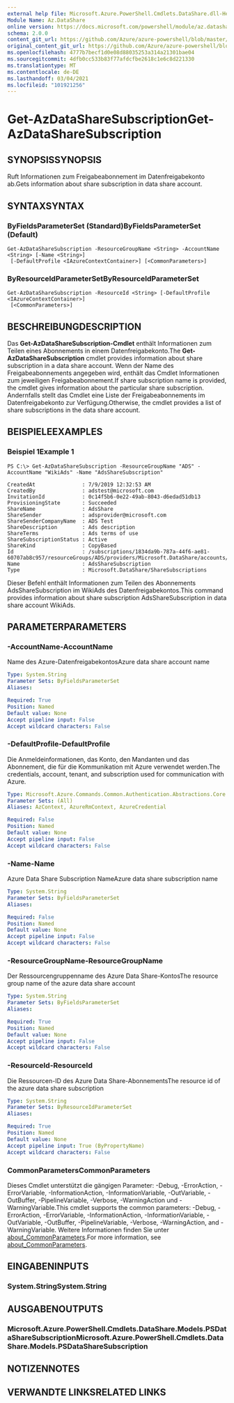 ```yaml
---
external help file: Microsoft.Azure.PowerShell.Cmdlets.DataShare.dll-Help.xml
Module Name: Az.DataShare
online version: https://docs.microsoft.com/powershell/module/az.datashare/get-azdatasharesubscription
schema: 2.0.0
content_git_url: https://github.com/Azure/azure-powershell/blob/master/src/DataShare/DataShare/help/Get-AzDataShareSubscription.md
original_content_git_url: https://github.com/Azure/azure-powershell/blob/master/src/DataShare/DataShare/help/Get-AzDataShareSubscription.md
ms.openlocfilehash: 4777b7becf1d0e08d88035253a314a21301bae04
ms.sourcegitcommit: 4dfb0cc533b83f77afdcfbe2618c1e6c8d221330
ms.translationtype: MT
ms.contentlocale: de-DE
ms.lasthandoff: 03/04/2021
ms.locfileid: "101921256"
---
```

# <span data-ttu-id="b074b-101">Get-AzDataShareSubscription</span><span class="sxs-lookup"><span data-stu-id="b074b-101">Get-AzDataShareSubscription</span></span>

## <span data-ttu-id="b074b-102">SYNOPSIS</span><span class="sxs-lookup"><span data-stu-id="b074b-102">SYNOPSIS</span></span>
<span data-ttu-id="b074b-103">Ruft Informationen zum Freigabeabonnement im Datenfreigabekonto ab.</span><span class="sxs-lookup"><span data-stu-id="b074b-103">Gets information about share subscription in data share account.</span></span>

## <span data-ttu-id="b074b-104">SYNTAX</span><span class="sxs-lookup"><span data-stu-id="b074b-104">SYNTAX</span></span>

### <span data-ttu-id="b074b-105">ByFieldsParameterSet (Standard)</span><span class="sxs-lookup"><span data-stu-id="b074b-105">ByFieldsParameterSet (Default)</span></span>
```
Get-AzDataShareSubscription -ResourceGroupName <String> -AccountName <String> [-Name <String>]
 [-DefaultProfile <IAzureContextContainer>] [<CommonParameters>]
```

### <span data-ttu-id="b074b-106">ByResourceIdParameterSet</span><span class="sxs-lookup"><span data-stu-id="b074b-106">ByResourceIdParameterSet</span></span>
```
Get-AzDataShareSubscription -ResourceId <String> [-DefaultProfile <IAzureContextContainer>]
 [<CommonParameters>]
```

## <span data-ttu-id="b074b-107">BESCHREIBUNG</span><span class="sxs-lookup"><span data-stu-id="b074b-107">DESCRIPTION</span></span>
<span data-ttu-id="b074b-108">Das **Get-AzDataShareSubscription-Cmdlet** enthält Informationen zum Teilen eines Abonnements in einem Datenfreigabekonto.</span><span class="sxs-lookup"><span data-stu-id="b074b-108">The **Get-AzDataShareSubscription** cmdlet provides information about share subscription in a data share account.</span></span> <span data-ttu-id="b074b-109">Wenn der Name des Freigabeabonnements angegeben wird, enthält das Cmdlet Informationen zum jeweiligen Freigabeabonnement.</span><span class="sxs-lookup"><span data-stu-id="b074b-109">If share subscription name is provided, the cmdlet gives information about the particular share subscription.</span></span> <span data-ttu-id="b074b-110">Andernfalls stellt das Cmdlet eine Liste der Freigabeabonnements im Datenfreigabekonto zur Verfügung.</span><span class="sxs-lookup"><span data-stu-id="b074b-110">Otherwise, the cmdlet provides a list of share subscriptions in the data share account.</span></span>

## <span data-ttu-id="b074b-111">BEISPIELE</span><span class="sxs-lookup"><span data-stu-id="b074b-111">EXAMPLES</span></span>

### <span data-ttu-id="b074b-112">Beispiel 1</span><span class="sxs-lookup"><span data-stu-id="b074b-112">Example 1</span></span>
```
PS C:\> Get-AzDataShareSubscription -ResourceGroupName "ADS" -AccountName "WikiAds" -Name "AdsShareSubscription"

CreatedAt               : 7/9/2019 12:32:53 AM
CreatedBy               : adstest@microsoft.com
InvitationId            : 0c14f5b6-0e22-49ab-8043-d6edad51db13
ProvisioningState       : Succeeded
ShareName               : AdsShare
ShareSender             : adsprovider@microsoft.com
ShareSenderCompanyName  : ADS Test
ShareDescription        : Ads description
ShareTerms              : Ads terms of use
ShareSubscriptionStatus : Active
ShareKind               : CopyBased
Id                      : /subscriptions/1834da9b-787a-44f6-ae81-60707ab8c957/resourceGroups/ADS/providers/Microsoft.DataShare/accounts/WikiAds/shareSubscriptions/AdsShareSubscription
Name                    : AdsShareSubscription
Type                    : Microsoft.DataShare/ShareSubscriptions
```

<span data-ttu-id="b074b-113">Dieser Befehl enthält Informationen zum Teilen des Abonnements AdsShareSubscription im WikiAds des Datenfreigabekontos.</span><span class="sxs-lookup"><span data-stu-id="b074b-113">This command provides information about share subscription AdsShareSubscription in data share account WikiAds.</span></span>

## <span data-ttu-id="b074b-114">PARAMETER</span><span class="sxs-lookup"><span data-stu-id="b074b-114">PARAMETERS</span></span>

### <span data-ttu-id="b074b-115">-AccountName</span><span class="sxs-lookup"><span data-stu-id="b074b-115">-AccountName</span></span>
<span data-ttu-id="b074b-116">Name des Azure-Datenfreigabekontos</span><span class="sxs-lookup"><span data-stu-id="b074b-116">Azure data share account name</span></span>

```yaml
Type: System.String
Parameter Sets: ByFieldsParameterSet
Aliases:

Required: True
Position: Named
Default value: None
Accept pipeline input: False
Accept wildcard characters: False
```

### <span data-ttu-id="b074b-117">-DefaultProfile</span><span class="sxs-lookup"><span data-stu-id="b074b-117">-DefaultProfile</span></span>
<span data-ttu-id="b074b-118">Die Anmeldeinformationen, das Konto, den Mandanten und das Abonnement, die für die Kommunikation mit Azure verwendet werden.</span><span class="sxs-lookup"><span data-stu-id="b074b-118">The credentials, account, tenant, and subscription used for communication with Azure.</span></span>

```yaml
Type: Microsoft.Azure.Commands.Common.Authentication.Abstractions.Core.IAzureContextContainer
Parameter Sets: (All)
Aliases: AzContext, AzureRmContext, AzureCredential

Required: False
Position: Named
Default value: None
Accept pipeline input: False
Accept wildcard characters: False
```

### <span data-ttu-id="b074b-119">-Name</span><span class="sxs-lookup"><span data-stu-id="b074b-119">-Name</span></span>
<span data-ttu-id="b074b-120">Azure Data Share Subscription Name</span><span class="sxs-lookup"><span data-stu-id="b074b-120">Azure data share subscription name</span></span>

```yaml
Type: System.String
Parameter Sets: ByFieldsParameterSet
Aliases:

Required: False
Position: Named
Default value: None
Accept pipeline input: False
Accept wildcard characters: False
```

### <span data-ttu-id="b074b-121">-ResourceGroupName</span><span class="sxs-lookup"><span data-stu-id="b074b-121">-ResourceGroupName</span></span>
<span data-ttu-id="b074b-122">Der Ressourcengruppenname des Azure Data Share-Kontos</span><span class="sxs-lookup"><span data-stu-id="b074b-122">The resource group name of the azure data share account</span></span>

```yaml
Type: System.String
Parameter Sets: ByFieldsParameterSet
Aliases:

Required: True
Position: Named
Default value: None
Accept pipeline input: False
Accept wildcard characters: False
```

### <span data-ttu-id="b074b-123">-ResourceId</span><span class="sxs-lookup"><span data-stu-id="b074b-123">-ResourceId</span></span>
<span data-ttu-id="b074b-124">Die Ressourcen-ID des Azure Data Share-Abonnements</span><span class="sxs-lookup"><span data-stu-id="b074b-124">The resource id of the azure data share subscription</span></span>

```yaml
Type: System.String
Parameter Sets: ByResourceIdParameterSet
Aliases:

Required: True
Position: Named
Default value: None
Accept pipeline input: True (ByPropertyName)
Accept wildcard characters: False
```

### <span data-ttu-id="b074b-125">CommonParameters</span><span class="sxs-lookup"><span data-stu-id="b074b-125">CommonParameters</span></span>
<span data-ttu-id="b074b-126">Dieses Cmdlet unterstützt die gängigen Parameter: -Debug, -ErrorAction, -ErrorVariable, -InformationAction, -InformationVariable, -OutVariable, -OutBuffer, -PipelineVariable, -Verbose, -WarningAction und -WarningVariable.</span><span class="sxs-lookup"><span data-stu-id="b074b-126">This cmdlet supports the common parameters: -Debug, -ErrorAction, -ErrorVariable, -InformationAction, -InformationVariable, -OutVariable, -OutBuffer, -PipelineVariable, -Verbose, -WarningAction, and -WarningVariable.</span></span> <span data-ttu-id="b074b-127">Weitere Informationen finden Sie unter [about_CommonParameters](http://go.microsoft.com/fwlink/?LinkID=113216).</span><span class="sxs-lookup"><span data-stu-id="b074b-127">For more information, see [about_CommonParameters](http://go.microsoft.com/fwlink/?LinkID=113216).</span></span>

## <span data-ttu-id="b074b-128">EINGABEN</span><span class="sxs-lookup"><span data-stu-id="b074b-128">INPUTS</span></span>

### <span data-ttu-id="b074b-129">System.String</span><span class="sxs-lookup"><span data-stu-id="b074b-129">System.String</span></span>

## <span data-ttu-id="b074b-130">AUSGABEN</span><span class="sxs-lookup"><span data-stu-id="b074b-130">OUTPUTS</span></span>

### <span data-ttu-id="b074b-131">Microsoft.Azure.PowerShell.Cmdlets.DataShare.Models.PSDataShareSubscription</span><span class="sxs-lookup"><span data-stu-id="b074b-131">Microsoft.Azure.PowerShell.Cmdlets.DataShare.Models.PSDataShareSubscription</span></span>

## <span data-ttu-id="b074b-132">NOTIZEN</span><span class="sxs-lookup"><span data-stu-id="b074b-132">NOTES</span></span>

## <span data-ttu-id="b074b-133">VERWANDTE LINKS</span><span class="sxs-lookup"><span data-stu-id="b074b-133">RELATED LINKS</span></span>
